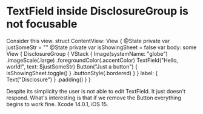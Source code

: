 
# TextField inside DisclosureGroup is not focusable

Consider this view.
struct ContentView: View {
    @State private var justSomeStr = ""
    @State private var isShowingSheet = false
    var body: some View {
        DisclosureGroup {
            VStack {
                Image(systemName: "globe")
                    .imageScale(.large)
                    .foregroundColor(.accentColor)
                TextField("Hello, world!", text: $justSomeStr)
                Button("Just a button") {
                    isShowingSheet.toggle()
                }
                .buttonStyle(.bordered)
            }
        } label: {
            Text("Disclosure")
        }
        .padding()
    }
}

Despite its simplicity the user is not able to edit TextField. It just doesn't respond. What's interesting is that if we remove the Button everything begins to work fine.
Xcode 14.0.1, iOS 15.

        